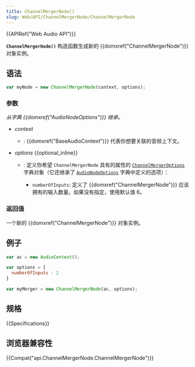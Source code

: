 ```yaml
---
title: ChannelMergerNode()
slug: Web/API/ChannelMergerNode/ChannelMergerNode
---
```

{{APIRef("Web Audio API")}}

**`ChannelMergerNode()`** 构造函数生成新的 {{domxref("ChannelMergerNode")}} 对象实例。

## 语法

```js
var myNode = new ChannelMergerNode(context, options);
```

### 参数

_从字典_ _{{domxref("AudioNodeOptions")}} 继承。_

- _context_
  - : {{domxref("BaseAudioContext")}} 代表你想要关联的音频上下文。
- _options_ {{optional_inline}}

  - : 定义你希望 `ChannelMergerNode` 具有的属性的 [`ChannelMergerOptions`](https://webaudio.github.io/web-audio-api/#idl-def-ChannelMergerOptions) 字典对象（它还继承了 [`AudioNodeOptions`](https://webaudio.github.io/web-audio-api/#idl-def-AudioNodeOptions) 字典中定义的选项）：

    - `numberOfInputs`: 定义了 {{domxref("ChannelMergerNode")}} 应该拥有的输入数量。如果没有指定，使用默认值 6。

### 返回值

一个新的 {{domxref("ChannelMergerNode")}} 对象实例。

## 例子

```js
var ac = new AudioContext();

var options = {
  numberOfInputs : 2
}

var myMerger = new ChannelMergerNode(ac, options);
```

## 规格

{{Specifications}}

## 浏览器兼容性

{{Compat("api.ChannelMergerNode.ChannelMergerNode")}}
